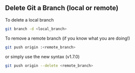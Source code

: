 ##  Delete Git a Branch (local or remote)

To delete a local branch

```sh
git branch -d <local_branch>
```

To remove a remote branch (if you know what you are doing!)

```sh
git push origin :<remote_branch>
```

or simply use the new syntax (v1.7.0)

```sh
git push origin --delete <remote_branch>
```